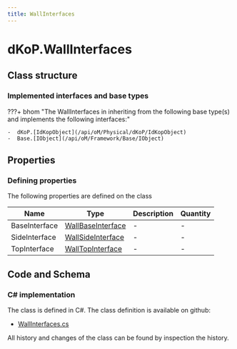 ```yaml
---
title: WallInterfaces
---
```


# dKoP.WallInterfaces



## Class structure

### Implemented interfaces and base types

???+ bhom "The WallInterfaces in inheriting from the following base type(s) and implements the following interfaces:"

    -  dKoP.[IdKopObject](/api/oM/Physical/dKoP/IdKopObject)
    -  Base.[IObject](/api/oM/Framework/Base/IObject)


## Properties



### Defining properties

The following properties are defined on the class

| Name             | Type             | Description      | Quantity         |
|------------------|------------------|------------------|------------------|
| BaseInterface | [WallBaseInterface](/api/oM/Physical/dKoP/WallBaseInterface) | - | - |
| SideInterface | [WallSideInterface](/api/oM/Physical/dKoP/WallSideInterface) | - | - |
| TopInterface | [WallTopInterface](/api/oM/Physical/dKoP/WallTopInterface) | - | - |


## Code and Schema

### C# implementation

The class is defined in C#. The class definition is available on github:

- [WallInterfaces.cs](https://github.com/BHoM/dKoP_Toolkit/blob/develop/dKoP_oM/Interfaces/WallInterfaces.cs)

All history and changes of the class can be found by inspection the history.
